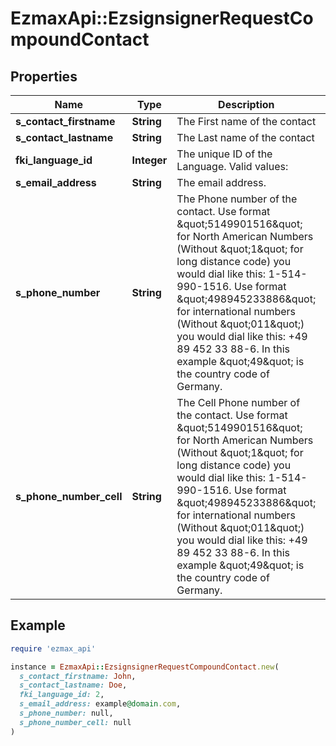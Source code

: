 # EzmaxApi::EzsignsignerRequestCompoundContact

## Properties

| Name | Type | Description | Notes |
| ---- | ---- | ----------- | ----- |
| **s_contact_firstname** | **String** | The First name of the contact |  |
| **s_contact_lastname** | **String** | The Last name of the contact |  |
| **fki_language_id** | **Integer** | The unique ID of the Language.  Valid values:  |Value|Description| |-|-| |1|French| |2|English| |  |
| **s_email_address** | **String** | The email address. | [optional] |
| **s_phone_number** | **String** | The Phone number of the contact. Use format \&quot;5149901516\&quot; for North American Numbers (Without \&quot;1\&quot; for long distance code) you would dial like this: 1-514-990-1516. Use format \&quot;498945233886\&quot; for international numbers (Without \&quot;011\&quot;) you would dial like this: +49 89 452 33 88-6. In this example \&quot;49\&quot; is the country code of Germany. | [optional] |
| **s_phone_number_cell** | **String** | The Cell Phone number of the contact. Use format \&quot;5149901516\&quot; for North American Numbers (Without \&quot;1\&quot; for long distance code) you would dial like this: 1-514-990-1516. Use format \&quot;498945233886\&quot; for international numbers (Without \&quot;011\&quot;) you would dial like this: +49 89 452 33 88-6. In this example \&quot;49\&quot; is the country code of Germany. | [optional] |

## Example

```ruby
require 'ezmax_api'

instance = EzmaxApi::EzsignsignerRequestCompoundContact.new(
  s_contact_firstname: John,
  s_contact_lastname: Doe,
  fki_language_id: 2,
  s_email_address: example@domain.com,
  s_phone_number: null,
  s_phone_number_cell: null
)
```

